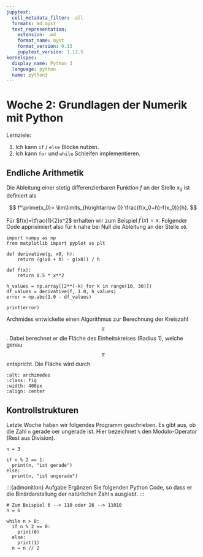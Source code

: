 ```yaml
---
jupytext:
  cell_metadata_filter: -all
  formats: md:myst
  text_representation:
    extension: .md
    format_name: myst
    format_version: 0.13
    jupytext_version: 1.11.5
kernelspec:
  display_name: Python 3
  language: python
  name: python3
---
```


# Woche 2: Grundlagen der Numerik mit Python

Lernziele:

1. Ich kann `if` / `else` Blöcke nutzen.
2. Ich kann `for` und `while` Schleifen implementieren.

## Endliche Arithmetik

Die Ableitung einer stetig differenzierbaren Funktion $f$ an der Stelle $x_0$ ist definiert als

$$
f^\prime(x_0)= \lim\limits_{h\rightarrow 0} \frac{f(x_0+h)-f(x_0)}{h}.
$$

Für $f(x)=\tfrac{1}{2}x^2$ erhalten wir zum Beispiel $f^\prime(x)=x$.
Folgender Code appriximiert also für `h` nahe bei Null die Ableitung an der Stelle `x0`.
```{code-cell}
import numpy as np
from matplotlib import pyplot as plt

def derivative(g, x0, h):
    return (g(x0 + h) - g(x0)) / h

def f(x):
    return 0.5 * x**2

h_values = np.array([2**(-k) for k in range(10, 30)])
df_values = derivative(f, 1.0, h_values)
error = np.abs(1.0 - df_values)

print(error)
```

Archmides entwickelte einen Algorithmus zur Berechnung der Kreiszahl $$\pi$$.
Dabei berechnet er die Fläche des Einheitskreises (Radius 1), welche genau $$\pi$$ entspricht.
Die Fläche wird durch

```{image} ./images/archimedes.jpg
:alt: archimedes
:class: fig
:width: 400px
:align: center
```

## Kontrollstrukturen

Letzte Woche haben wir folgendes Programm geschrieben.
Es gibt aus, ob die Zahl `n` gerade oer ungerade ist.
Hier bezeichnet `%` den Modulo-Operator (Rest aus Division).
```{code-cell}
n = 3

if n % 2 == 1:
  print(n, "ist gerade")
else:
  print(n, "ist ungerade")
```

:::{admonition} Aufgabe
Ergänzen Sie folgenden Python Code, so dass er die Binärdarstellung der natürlichen Zahl `n` ausgiebt.
:::
```{code-cell}
# Zum Beispiel 6 --> 110 oder 26 --> 11010
n = 6

while n > 0:
  if n % 2 == 0:
    print(0)
  else:
    print(1)
  n = n // 2
```